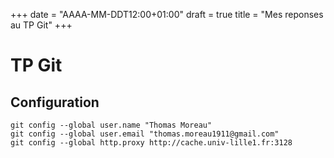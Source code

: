 +++
date = "AAAA-MM-DDT12:00+01:00"
draft = true
title = "Mes reponses au TP Git"
+++

# TP Git
## Configuration

	git config --global user.name "Thomas Moreau"
	git config --global user.email "thomas.moreau1911@gmail.com"
	git config --global http.proxy http://cache.univ-lille1.fr:3128


